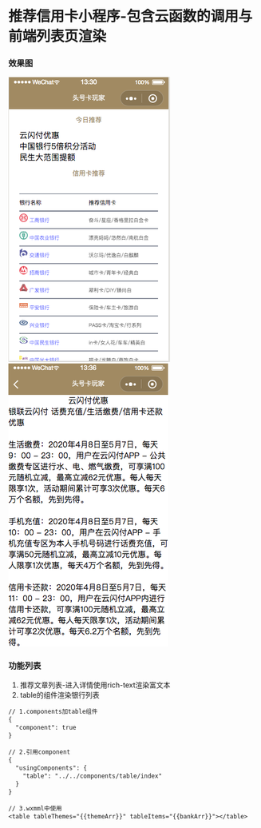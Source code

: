 # 推荐信用卡小程序-包含云函数的调用与前端列表页渲染

### 效果图

![首页](./preview/1.png)
![文章详情](./preview/2.png)


### 功能列表

1. 推荐文章列表-进入详情使用rich-text渲染富文本  
2. table的组件渲染银行列表  
```
// 1.components加table组件
{
  "component": true
}

// 2.引用component
{
  "usingComponents": {
    "table": "../../components/table/index"
  }
}

// 3.wxmml中使用
<table tableThemes="{{themeArr}}" tableItems="{{bankArr}}"></table>
```

